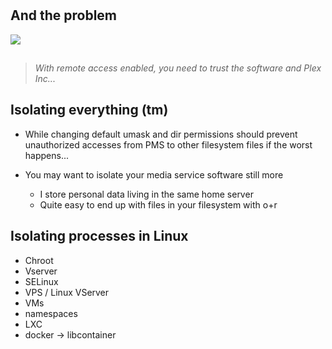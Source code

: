 #

## And the problem

![](http://cdn.junglecreations.com/wp/viralthread/2017/05/hungover-spiderman-with-great-power-comes-great-responsibility-and-headaches-e1495636295826.jpg)

## 

> *With remote access enabled, you need to trust the software and Plex Inc...*

## Isolating everything (tm)

* While changing default umask and dir permissions should prevent unauthorized accesses from PMS to other filesystem files if the worst happens...
  
* You may want to isolate your media service software still more
  * I store personal data living in the same home server
  * Quite easy to end up with files in your filesystem with o+r

## Isolating processes in Linux

* Chroot
* Vserver
* SELinux
* VPS / Linux VServer
* VMs
* namespaces
* LXC 
* docker -> libcontainer
